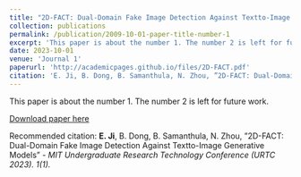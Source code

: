 ```yaml
---
title: "2D-FACT: Dual-Domain Fake Image Detection Against Textto-Image Generative Models"
collection: publications
permalink: /publication/2009-10-01-paper-title-number-1
excerpt: 'This paper is about the number 1. The number 2 is left for future work.'
date: 2023-10-01
venue: 'Journal 1'
paperurl: 'http://academicpages.github.io/files/2D-FACT.pdf'
citation: 'E. Ji, B. Dong, B. Samanthula, N. Zhou, ”2D-FACT: Dual-Domain Fake Image Detection Against Textto-Image Generative Models”'
---
```

This paper is about the number 1. The number 2 is left for future work.

[Download paper here](http://academicpages.github.io/files/2D-FACT.pdf)

Recommended citation: **E. Ji**, B. Dong, B. Samanthula, N. Zhou, ”2D-FACT: Dual-Domain Fake Image Detection Against Textto-Image Generative Models” - <i>MIT Undergraduate Research Technology Conference (URTC 2023)<i>. 1(1).